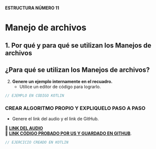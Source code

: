 #### ESTRUCTURA NÚMERO 11
# Manejo de archivos

## 1. Por qué y para qué se utilizan los Manejos de archivos

## ¿Para qué se utilizan los Manejos de archivos?




2. **Genere un ejemplo internamente en el recuadro.**
   - Utilice un editor de código para lograrlo.
     
```kotlin
// EJEMPLO EN CÓDIGO KOTLIN

```

### CREAR ALGORITMO PROPIO Y EXPLIQUELO PASO A PASO 
- Genere el link del audio y el link de GitHub.  

🔗 **[LINK DEL AUDIO]()**  
🔗 **[LINK CÓDIGO PROBADO POR US Y GUARDADO EN GITHUB]()**.

```kotlin
// EJERCICIO CREADO EN KOTLIN

```
